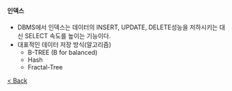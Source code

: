 #### 인덱스
 * DBMS에서 인덱스는 데이터의 INSERT, UPDATE, DELETE성능을 저하시키는 대신 SELECT 속도를 높이는 기능이다.  
 * 대표적인 데이터 저장 방식(알고리즘)  
    * B-TREE (B for balanced)
    * Hash
    * Fractal-Tree  
  
    
 [< Back](https://git.io/JL704)
